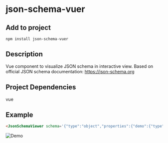 # json-schema-vuer

## Add to project
```
npm install json-schema-vuer
```

## Description
Vue component to visualize JSON schema in interactive view. Based on official JSON schema documentation: https://json-schema.org

## Project Dependencies
vue

## Example
```html
<JsonSchemaViewer schema='{"type":"object","properties":{"demo":{"type":"string"},"version":{"type":"string","pattern":"[1-9]+\\.[1-9]+\\.[1-9]+"},"keywords":{"type":"array","items":{"type":"string"},"uniqueItems":true},"framework":{"const":"Vue"}},"if":{"properties":{"keywords":{"items":{"const":"Json Schema"},"additionalItems":true}}},"then":{"required":["jsonSchemaVersion"],"properties":{"jsonSchemaVersion":{"type":"integer","exclusiveMinimum":0,"maximum":7}}},"additionalProperties":false,"required":["demo","version"]}'/>
```
![Demo](json-schema-vuer.gif)

